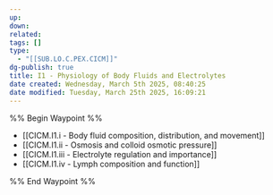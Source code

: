 ```yaml
---
up: 
down: 
related: 
tags: []
type:
  - "[[SUB.LO.C.PEX.CICM]]"
dg-publish: true
title: I1 - Physiology of Body Fluids and Electrolytes
date created: Wednesday, March 5th 2025, 08:40:25
date modified: Tuesday, March 25th 2025, 16:09:21
---
```


%% Begin Waypoint %%

- [[CICM.I1.i - Body fluid composition, distribution, and movement]]
- [[CICM.I1.ii - Osmosis and colloid osmotic pressure]]
- [[CICM.I1.iii - Electrolyte regulation and importance]]
- [[CICM.I1.iv - Lymph composition and function]]

%% End Waypoint %%
